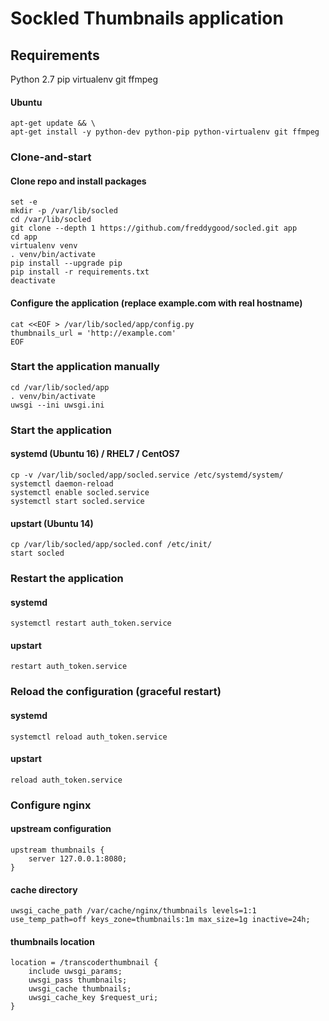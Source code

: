 # Sockled Thumbnails application

## Requirements

Python 2.7
pip
virtualenv
git
ffmpeg

#### Ubuntu

```
apt-get update && \
apt-get install -y python-dev python-pip python-virtualenv git ffmpeg
```

### Clone-and-start

#### Clone repo and install packages

```
set -e
mkdir -p /var/lib/socled
cd /var/lib/socled
git clone --depth 1 https://github.com/freddygood/socled.git app
cd app
virtualenv venv
. venv/bin/activate
pip install --upgrade pip
pip install -r requirements.txt
deactivate
```

#### Configure the application (replace example.com with real hostname)

```
cat <<EOF > /var/lib/socled/app/config.py
thumbnails_url = 'http://example.com'
EOF
```


### Start the application manually

```
cd /var/lib/socled/app
. venv/bin/activate
uwsgi --ini uwsgi.ini
```

### Start the application

#### systemd (Ubuntu 16) / RHEL7 / CentOS7

```
cp -v /var/lib/socled/app/socled.service /etc/systemd/system/
systemctl daemon-reload
systemctl enable socled.service
systemctl start socled.service
```

#### upstart (Ubuntu 14)

```
cp /var/lib/socled/app/socled.conf /etc/init/
start socled
```

### Restart the application

#### systemd

```
systemctl restart auth_token.service
```

#### upstart

```
restart auth_token.service
```

### Reload the configuration (graceful restart)

#### systemd

```
systemctl reload auth_token.service
```

#### upstart

```
reload auth_token.service
```

### Configure nginx

#### upstream configuration

```
upstream thumbnails {
    server 127.0.0.1:8080;
}
```

#### cache directory

```
uwsgi_cache_path /var/cache/nginx/thumbnails levels=1:1 use_temp_path=off keys_zone=thumbnails:1m max_size=1g inactive=24h;
```

#### thumbnails location

```
location = /transcoderthumbnail {
    include uwsgi_params;
    uwsgi_pass thumbnails;
    uwsgi_cache thumbnails;
    uwsgi_cache_key $request_uri;
}
```
